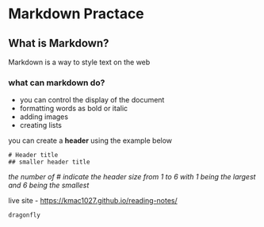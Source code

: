 # Markdown Practace
## What is Markdown? 
Markdown is a way to style text on the web

### what can markdown do? 
- you can control the display of the document
- formatting words as bold or italic
- adding images
- creating lists

you can create a **header** using the example below

```
# Header title 
## smaller header title

```

*the number of # indicate the header size from 1 to 6 with 1 being the largest and 6 being the smallest*

live site - https://kmac1027.github.io/reading-notes/

`dragonfly`
